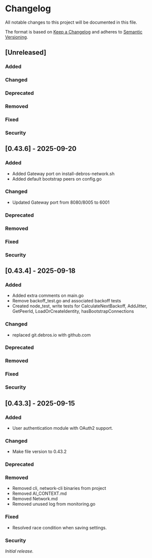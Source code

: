 # Changelog

All notable changes to this project will be documented in this file.

The format is based on [Keep a Changelog][keepachangelog] and adheres to [Semantic Versioning][semver].

## [Unreleased]

### Added

### Changed

### Deprecated

### Removed

### Fixed

### Security

## [0.43.6] - 2025-09-20

### Added

- Added Gateway port on install-debros-network.sh
- Added default bootstrap peers on config.go

### Changed

- Updated Gateway port from 8080/8005 to 6001

### Deprecated

### Removed

### Fixed

### Security

## [0.43.4] - 2025-09-18

### Added
- Added extra comments on main.go
- Remove backoff_test.go and associated backoff tests
- Created node_test, write tests for CalculateNextBackoff, AddJitter, GetPeerId, LoadOrCreateIdentity, hasBootstrapConnections

### Changed
- replaced git.debros.io with github.com

### Deprecated

### Removed

### Fixed

### Security

## [0.43.3] - 2025-09-15

### Added
- User authentication module with OAuth2 support.

### Changed
- Make file version to 0.43.2

### Deprecated

### Removed
- Removed cli, network-cli binaries from project
- Removed AI_CONTEXT.md
- Removed Network.md
- Removed unused log from monitoring.go

### Fixed
- Resolved race condition when saving settings.

### Security

_Initial release._

[keepachangelog]: https://keepachangelog.com/en/1.1.0/
[semver]: https://semver.org/spec/v2.0.0.html
